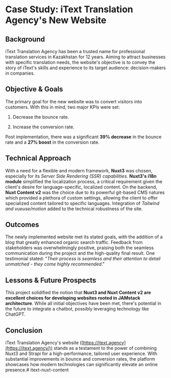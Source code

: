 # Case Study: iText Translation Agency's New Website

## Background

iText Translation Agency has been a trusted name for professional translation services in Kazakhstan for 12 years. Aiming to attract businesses with specific translation needs, the website's objective is to convey the story of iText's skills and experience to its target audience: decision-makers in companies.

## Objective & Goals

The primary goal for the new website was to convert visitors into customers. With this in mind, two major KPIs were set:

1. Decrease the bounce rate.

2. Increase the conversion rate.

Post implementation, there was a significant **39% decrease** in the bounce rate and a **27% boost** in the conversion rate.

## Technical Approach

With a need for a flexible and modern framework, **Nuxt3** was chosen, especially for its _Server Side Rendering (SSR) capabilities_. **Nuxt3's i18n module** simplified the localization process, a critical requirement given the client's desire for language-specific, localized content. On the backend, **Nuxt Content v2** was the choice due to its powerful git-based CMS natures which provided a plethora of custom settings, allowing the client to offer specialized content tailored to specific languages. Integration of _Tailwind and vueuse/motion_ added to the technical robustness of the site.

## Outcomes

The newly implemented website met its stated goals, with the addition of a blog that greatly enhanced organic search traffic. Feedback from stakeholders was overwhelmingly positive, praising both the seamless communication during the project and the high-quality final result. One testimonial stated: "_Their process is seamless and their attention to detail unmatched - they come highly recommended_."

## Lessons & Future Prospects

This project solidified the notion that **Nuxt3 and Nuxt Content v2 are excellent choices for developing websites rooted in JAMstack architecture**. While all initial objectives have been met, there's potential in the future to integrate a chatbot, possibly leveraging technology like ChatGPT.

## Conclusion

iText Translation Agency's website ([https://itext.agency](https://itext.agency/)) stands as a testament to the power of combining Nuxt3 and Strapi for a high-performance, tailored user experience. With substantial improvements in bounce and conversion rates, the platform showcases how modern technologies can significantly elevate an online presence.# itext-nuxt-content
